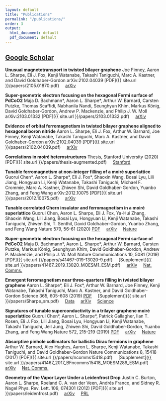 ```yaml
---
layout: default
title: "Publications"
permalink: "/publications/"
order: 3
output:
  html_document: default
  pdf_document: default
---
```

## [Google Scholar](https://scholar.google.com/citations?user=7LPtqEsAAAAJ&hl=en)

**Unusual magnetotransport in twisted bilayer graphene**
Joe Finney, Aaron L. Sharpe, Eli J. Fox, Kenji Watanabe, Takashi Taniguchi, Marc A. Kastner, and David Goldhaber-Gordon
arXiv:2102.04039
[PDF]({{ site.url }}/papers/2105.01870.pdf) &nbsp; &nbsp;
[arXiv](https://arxiv.org/abs/2105.01870) &nbsp; &nbsp;

**Super-geometric electron focusing on the hexagonal Fermi surface of PdCoO2**
Maja D. Bachmann\*, Aaron L. Sharpe\*, Arthur W. Barnard, Carsten Putzke, Thomas Scaffidi, Nabhanila Nandi, Seunghyun Khim, Markus König, David Goldhaber-Gordon, Andrew P. Mackenzie, and Philip J. W. Moll
arXiv:2103.01332
[PDF]({{ site.url }}/papers/2103.01332.pdf) &nbsp; &nbsp;
[arXiv](https://arxiv.org/abs/2103.01332) &nbsp; &nbsp;

**Evidence of orbital ferromagnetism in twisted bilayer graphene aligned to hexagonal boron nitride**
Aaron L. Sharpe, Eli J. Fox, Arthur W. Barnard, Joe Finney, Kenji Watanabe, Takashi Taniguchi, Marc A. Kastner, and David Goldhaber-Gordon
arXiv:2102.04039
[PDF]({{ site.url }}/papers/2102.04039.pdf) &nbsp; &nbsp;
[arXiv](https://arxiv.org/abs/2102.04039) &nbsp; &nbsp;

**Correlations in moiré heterostructures**
Thesis, Stanford University (2020)
[PDF]({{ site.url }}/papers/thesis-augmented.pdf) &nbsp; &nbsp;
[Stanford](https://searchworks.stanford.edu/view/13753843)

**Tunable ferromagnetism at non-integer filling of a moiré superlattice**
Guorui Chen\*, Aaron L. Sharpe\*, Eli J. Fox\*, Shaoxin Wang, Bosai Lyu, Lili Jiang, Hongyuan Li, Kenji Watanabe, Takashi Taniguchi, Michael F. Crommie, Marc A. Kastner, Zhiwen Shi, David Goldhaber-Gordon, Yuanbo Zhang, and Feng Wang
arXiv:2012.10075
[PDF]({{ site.url }}/papers/2012.10075.pdf) &nbsp; &nbsp;
[arXiv](https://arxiv.org/abs/2012.10075) &nbsp; &nbsp;

**Tunable correlated Chern insulator and ferromagnetism in a moiré superlattice**
Guorui Chen, Aaron L. Sharpe, Eli J. Fox, Ya-Hui Zhang, Shaoxin Wang, Lili Jiang,  Bosai Lyu, Hongyuan Li, Kenji Watanabe, Takashi Taniguchi, Zhiwen Shi, T. Senthil, David Goldhaber-Gordon, Yuanbo Zhang, and Feng Wang
Nature 579, 56-61 (2020)
[PDF](https://rdcu.be/ceyMw) &nbsp; &nbsp;
[arXiv](https://arxiv.org/abs/1905.06535) &nbsp; &nbsp;
[Nature](https://www.nature.com/articles/s41586-020-2049-7)

**Super-geometric electron focusing on the hexagonal Fermi surface of PdCoO2**
Maja D. Bachmann\*, Aaron L. Sharpe\*, Arthur W. Barnard, Carsten Putzke, Markus König, Seunghyun Khim, David Goldhaber-Gordon, Andrew P. Mackenzie, and Philip J. W. Moll
Nature Communications 10, 5081 (2019)
[PDF]({{ site.url }}/papers/s41467-019-13020-9.pdf) &nbsp; &nbsp;
[Supplement]({{ site.url }}/papers/41467_2019_13020_MOESM1_ESM.pdf) &nbsp; &nbsp;
[arXiv](https://arxiv.org/abs/1902.03769) &nbsp; &nbsp;
[Nat. Comms.](https://www.nature.com/articles/s41467-019-13020-9)

**Emergent ferromagnetism near three-quarters filling in twisted bilayer graphene**
Aaron L. Sharpe\*, Eli J. Fox\*, Arthur W. Barnard, Joe Finney, Kenji Watanabe, Takashi Taniguchi, Marc A. Kastner, and David Goldhaber-Gordon
Science 365, 605-608 (2019)
[PDF](https://ggg.stanford.edu/10.1126/science.aaw3780) &nbsp; &nbsp;
[Supplement]({{ site.url }}/papers/Sharpe_sm.pdf) &nbsp; &nbsp;
[Data](https://purl.stanford.edu/bg095cp1548) &nbsp; &nbsp;
[arXiv](https://arxiv.org/abs/1901.03520) &nbsp; &nbsp;
[Science](https://science.sciencemag.org/content/365/6453/605)

**Signatures of tunable superconductivity in a trilayer graphene moiré superlattice**
Guorui Chen\*, Aaron L. Sharpe\*, Patrick Gallagher, Ilan T. Rosen, Eli J. Fox, Lili Jiang, Bosai Lyu,
Hongyuan Li, Kenji Watanabe, Takashi Taniguchi, Jeil Jung, Zhiwen Shi, David Goldhaber-Gordon,
Yuanbo Zhang, and Feng Wang
Nature 572, 215-219 (2019)
[PDF](https://rdcu.be/ceyL9) &nbsp; &nbsp;
[arXiv](https://arxiv.org/abs/1901.04621) &nbsp; &nbsp;
[Nature](https://www.nature.com/articles/s41586-019-1393-y)

**Absorptive pinhole collimators for ballistic Dirac fermions in graphene**
Arthur W. Barnard, Alex Hughes, Aaron L. Sharpe, Kenji Watanabe, Takashi Taniguchi, and David Goldhaber-Gordon
Nature Communications 8, 15418 (2017)
[PDF]({{ site.url }}/papers/ncomms15418.pdf) &nbsp; &nbsp;
[Supplement]({{ site.url }}/papers/41467_2017_BFncomms15418_MOESM289_ESM.pdf) &nbsp; &nbsp;
[arXiv](https://arxiv.org/abs/1611.05155) &nbsp; &nbsp;
[Nat. Comms.](https://www.nature.com/articles/ncomms15418)

**Geometry of the Vapor Layer Under a Leidenfrost Drop**
Justin C. Burton, Aaron L. Sharpe, Roeland C. A. van der Veen, Andrés Franco, and Sidney R. Nagel
Phys. Rev. Lett. 109, 074301 (2012)
[PDF]({{ site.url }}/papers/leidenfrost.pdf) &nbsp; &nbsp;
[arXiv](https://arxiv.org/abs/1202.2157) &nbsp; &nbsp;
[PRL](https://link.aps.org/doi/10.1103/PhysRevLett.109.074301)